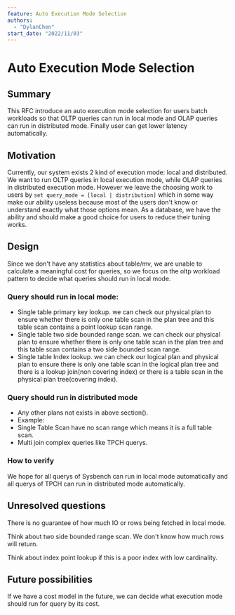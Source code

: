 ```yaml
---
feature: Auto Execution Mode Selection
authors:
  - "DylanChen"
start_date: "2022/11/03"
---
```


# Auto Execution Mode Selection

## Summary

This RFC introduce an auto execution mode selection for users batch workloads so that OLTP queries can run in local mode and OLAP queries can run in distributed mode. Finally user can get lower latency automatically.

## Motivation

Currently, our system exists 2 kind of execution mode: local and distributed. We want to run OLTP queries in local execution mode, while OLAP queries in distributed execution mode. However we leave the choosing work to users by `set query_mode = [local | distribution]` which in some way make our ability useless because most of the users don't know or understand exactly what those options mean. As a database, we have the ability and should make a good choice for users to reduce their tuning works. 

## Design

Since we don't have any statistics about table/mv, we are unable to calculate a meaningful cost for queries, so we focus on the oltp workload pattern to decide what queries should run in local mode.

### Query should run in local mode:

- Single table primary key lookup. we can check our physical plan to ensure whether there is only one table scan in the plan tree and this table scan contains a point lookup scan range.
- Single table two side bounded range scan. we can check our physical plan to ensure whether there is only one table scan in the plan tree and this table scan contains a two side bounded scan range.
- Single table Index lookup. we can check our logical plan and physical plan to ensure there is only one table scan in the logical plan tree and there is a lookup join(non covering index) or there is a table scan in the physical plan tree(covering index).


### Query should run in distributed mode

- Any other plans not exists in above section().
- Example:
- Single Table Scan have no scan range which means it is a full table scan.
- Multi join complex queries like TPCH querys.

### How to verify

We hope for all querys of Sysbench can run in local mode automatically and all querys of TPCH can run in distributed mode automatically.


## Unresolved questions

There is no guarantee of how much IO or rows being fetched in local mode. 

Think about two side bounded range scan. We don't know how much rows will return. 

Think about index point lookup if this is a poor index with low cardinality.

## Future possibilities

If we have a cost model in the future, we can decide what execution mode should run for query by its cost.

